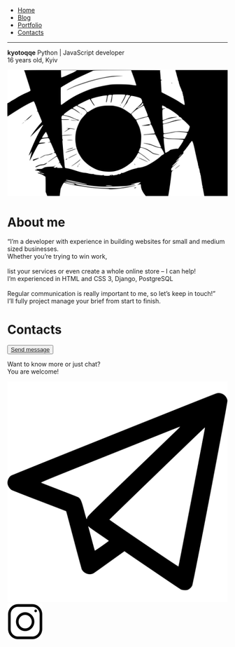 <!DOCTYPE html>
<html>
    <head>
        <meta charset="utf-8">
        <title>Main</title>
        <meta charset="viewport" content="width=device=width, initial-scale=1.0">
        <link href="css/style.css" type="text/css" rel="stylesheet">
        <link rel="shortcut icon" href="image/Logos-and-Marks.svg.svg">
    </head>
    <body>
        <div class="navbar">
            <ul>
                <li><a href="/">Home</a></li>
                <li><a href="/">Blog</a></li>
                <li><a href="/">Portfolio</a></li>
                <li><a href="/">Contacts</a></li>
            </ul>
            <hr>
        </div>
        <div class="imgin">
            <p><span class="h1k"><strong>kyotoqqe</strong></span><span class="capt"> Python | JavaScript developer</span> <br><span class="capt2"> 16 years old, Kyiv</span></p>
            <img src="image/download.svg.svg">
        </div>
        <div class="descr">
            <h1>About me</h1>
            <p>“I’m a developer with experience in building websites for small and medium sized businesses.<br> Whether you’re trying to win work,<br><br> list your services or even create a whole online store – I can help!<br>
                I’m experienced in HTML and CSS 3, Django, PostgreSQL<br><br>
                Regular communication is really important to me, so let’s keep in touch!”<br>
                I’ll fully project manage your brief from start to finish.
            </p>
        </div>
        <div class="button">
            <h1>Contacts</h1>
            <button><a href="">Send message</a></button>
        </div>
        <div class="contacts">
            <p>Want to know more or just chat?<br>You are welcome!</p>
            <a href="https://t.me/kyotoqee"><img src="image/87413.svg"></a>
            <a href="https://www.instagram.com/kyotoqqe/"><img src="image/Group 8.svg"></a>
        </div>
    </body>
</html>
